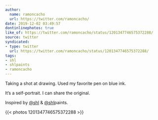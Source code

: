 ```yaml
---
author:
  name: ramoncacho
  url: https://twitter.com/ramoncacho/
date: 2019-12-02 03:49:57
dontinlinephotos: true
like_of: https://twitter.com/ramoncacho/status/1201347746575372288/
source: twitter
syndicated:
- type: twitter
  url: https://twitter.com/ramoncacho/status/1201347746575372288/
tags:
- shl
- shlpaints
- ramoncacho
---
```


Taking a shot at drawing. Used my favorite pen on blue ink.



It’s a self-portrait. I can share the original.



Inspired by [@shl](https://twitter.com/shl/) &amp; [@shl](https://twitter.com/shl/)paints. 

{{< photos 1201347746575372288 >}}